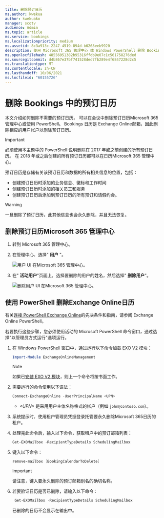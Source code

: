 ```yaml
---
title: 删除预订日历
ms.author: kwekua
author: kwekuako
manager: scotv
audience: Admin
ms.topic: article
ms.service: bookings
ms.localizationpriority: medium
ms.assetid: 8c3a913c-2247-4519-894d-b6263eeb9920
description: 使用 Microsoft 365 管理中心 或 Windows PowerShell 删除 Bookings 日历。
ms.openlocfilehash: 48556951382b95316ffdb9e07c1c561758276ded
ms.sourcegitcommit: d4b867e37bf741528ded7fb289e4f6847228d2c5
ms.translationtype: MT
ms.contentlocale: zh-CN
ms.lasthandoff: 10/06/2021
ms.locfileid: "60155726"
---
```

# <a name="delete-a-booking-calendar-in-bookings"></a>删除 Bookings 中的预订日历

本文介绍如何删除不需要的预订日历。 可以在会议中删除预订日历Microsoft 365 管理中心或使用 PowerShell。 Bookings 日历是 Exchange Online邮箱，因此删除相应的用户帐户以删除预订日历。

> [!IMPORTANT]
> 必须使用本主题中的 PowerShell 说明删除在 2017 年或之前创建的所有预订日历。 在 2018 年或之后创建的所有预订日历都可以在日历Microsoft 365 管理中心。

预订日历是存储有关该预订日历和数据的所有相关信息的位置，包括：

- 创建预订日历时添加的业务信息、徽标和工作时间
- 创建预订日历时添加的相关员工和服务
- 创建预订日历后添加到预订日历的所有预订和请假约会。

> [!WARNING]
> 一旦删除了预订日历，此其他信息也会永久删除，并且无法恢复。

## <a name="delete-a-booking-calendar-in-the-microsoft-365-admin-center"></a>删除预订日历Microsoft 365 管理中心

1. 转到 Microsoft 365 管理中心。

1. 在管理中心，选择" **用户** "。

   ![用户 UI 在Microsoft 365 管理中心。](../media/bookings-admin-center-users.png)

1. 在" **活动用户**"页面上，选择要删除的用户的姓名，然后选择" **删除用户**"。

   ![删除用户 UI 在Microsoft 365 管理中心。](../media/bookings-delete-user.png)

## <a name="delete-a-booking-calendar-using-exchange-online-powershell"></a>使用 PowerShell 删除Exchange Online日历

有关[连接 PowerShell Exchange Online](/powershell/exchange/exchange-online-powershell-v2)的先决条件和指南，请参阅 Exchange Online PowerShell。

若要执行这些步骤，您必须使用活动的 Microsoft PowerShell 命令窗口，通过选择"以管理员方式运行"选项运行。

1. 在 Windows PowerShell 窗口中，通过运行以下命令加载 EXO V2 模块：

   ```powershell
   Import-Module ExchangeOnlineManagement
   ```

   > [!NOTE]
   > 如果已[安装 EXO V2 模块](/powershell/exchange/exchange-online-powershell-v2#install-and-maintain-the-exo-v2-module)，则上一个命令将按书面工作。
   
2. 需要运行的命令使用以下语法：

   ```powershell
   Connect-ExchangeOnline -UserPrincipalName <UPN> 
   ```

   - _\<UPN\>_ 是采用用户主体名称格式的帐户（例如 `john@contoso.com`）。

3. 系统提示时，使用租户管理员凭据登录托管要永久删除Microsoft 365日历的租户。

4. 处理完此命令后，输入以下命令，获取租户中的预订邮箱列表：

   ```powershell
   Get-EXOMailbox -RecipientTypeDetails SchedulingMailbox
   ```

5. 键入以下命令：

   ```powershell
   remove-mailbox [BookingCalendarToDelete]
   ```

   > [!IMPORTANT]
   > 请注意，键入要永久删除的预订邮箱别名的确切名称。

6. 若要验证日历是否已删除，请输入以下命令：

   ```powershell
    Get-EXOMailbox -RecipientTypeDetails SchedulingMailbox
   ```

   已删除的日历不会显示在输出中。
